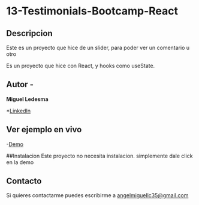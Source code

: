 # 13-Testimonials-Bootcamp-React

## Descripcion
Este es un proyecto que hice de un slider, para poder ver un comentario u otro

Es un proyecto que hice con React, y hooks como useState.


## Autor -
**Miguel Ledesma**

*[LinkedIn](https://www.linkedin.com/in/miguelledesmac)


## Ver ejemplo en vivo
-[Demo](https://miguelledesmac.github.io/13-Testimonials-Bootcamp-React/)

##Instalacion
Este proyecto no necesita instalacion. simplemente dale click en la demo

## Contacto
Si quieres contactarme puedes escribirme a angelmiguellc35@gmail.com
